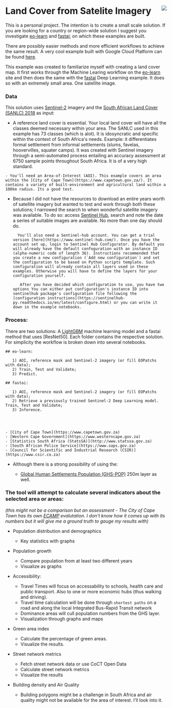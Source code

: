  Land Cover from Satelite Imagery   <img align="right" src="../figs/Prediction_comparison.png">
============================

This is a personal project.
The intention is to create a small scale solution. 
If you are looking for a country or region-wide solution I suggest you investigate [eo-learn](https://github.com/sentinel-hub/eo-learn/tree/master/examples/land-cover-map) and [fastai](https://github.com/sentinel-hub/eo-learn/tree/master/examples/land-cover-fastai); on which these examples are built.

There are possibly easier methods and more efficient workflows to achieve the same result. A very cool example built with Google Cloud Platform can be found [here](http://jpbouchet.com/work/landcover-on-demand/).

This example was created to familiarize myself with creating a land cover map. It first works through the Machine Learing workflow on the [eo-learn](https://eo-learn.readthedocs.io/en/latest/examples.htmlIt) site and then does the same with the [fastai](https://github.com/sentinel-hub/eo-learn/tree/master/examples/land-cover-fastai) Deep Learning example. It does so with an extremely small area. One satellite image. 


### Data

This solution uses [Sentinel-2](https://www.sentinel-hub.com/) imagery and the [South African Land Cover (SANLC) 2018](https://www.environment.gov.za/projectsprogrammes/egis_landcover_datasets) as input:
 
   - A reference land cover is essential. Your local land cover will have all the classes deemed necessary within your area. The SANLC used in this example has 73 classes (which is alot). It is idosyncratic and specific within the context of South Africa's needs. Example: it differentiates formal settlement from informal settlements (slums, favelas, hoovervilles, squater camps). It was created with Sentinel imagery through a semi-automated process entailing an accuracy assessment at 6750 sample points throughout South Africa. It is of a very high standard.
   
    - You'll need an Area-of-Interest (AOI). This example covers an area within the [City of Cape Town](https://www.capetown.gov.za/). It contains a variety of built-environment and agricultural land within a 100km radius. Its a good test.
    
   - Because I did not have the resources to download an entire years worth of satellite imagery but wanted to test and work through both these solutions; I narrowed the search to when wonderful satellite imagery was available. To do so: access [Sentinel Hub](https://www.sentinel-hub.com/), search and note the date a series of suitable images are available. No more than one day should do. 
           
           You'll also need a Sentinel-hub account. You can get a trial version [here](https://www.sentinel-hub.com/). Once you have the account set up, login to Sentinel Hub Configurator. By default you will already have the default confoguration with an instance ID (alpha-numeric code of length 36). Instructions recommended that you create a new configuration (`Add new configuration`) and set the configuration to be based on Python scripts template. Such configuration will already contain all layers used in these examples. Otherwise you will have to define the layers for your configuration yourself.

            After you have decided which configuration to use, you have two options You can either put configuration's instance ID into sentinelhub package's configuration file following the [configuration instructions](https://sentinelhub-py.readthedocs.io/en/latest/configure.html) or you can write it down in the example notebooks.
     

### Process:

There are two solutions: A [LightGBM](https://lightgbm.readthedocs.io/en/latest/) machine learning model and a fastai method that uses [ResNet50]. Each folder contains the respective solution. For simplicity the workflow is broken down into several notebooks. 

    ## eo-learn:

       1) AOI, reference mask and Sentinel-2 imagery (or fill EOPatchs with data);
       2) Train, Test and Validate;
       3) Predict.

    ## fastai:

       1) AOI, reference mask and Sentinel-2 imagery (or fill EOPatchs with data);
       2) Retrieve a previously trained Sentinel-2 Deep Learning model. Train, Test and Validate;
       3) Inference.




    - [City of Cape Town](https://www.capetown.gov.za)
    - [Western Cape Government](https://www.westerncape.gov.za)
    - [Statistics South Africa (StatsSA)](http://www.statssa.gov.za)
    - [South African Police Service](https://www.saps.gov.za)
    - [Council for Scientific and Industrial Research (CSIR)](https://www.csir.co.za)
    
     
 - Although there is a strong possibility of using the:
 
     - [Global Human Settlements Population (GHS-POP)](https://ghsl.jrc.ec.europa.eu/datasets.php) 250m  layer as well.

### The tool will attempt to calculate several indicators about the selected area or areas:
*(this might not be a comparison but an assessment - The City of Cape Town has its own [ECAMP](https://web1.capetown.gov.za/web1/ecamp) evalutation. I don't know how it comes up with its numbers but it will give me a ground truth to gauge my results with)*

- Population distribution and demographics

    - Key statistics with graphs
    
    
- Population growth

    - Compare population from at least two different years
    - Visualize as graphs
    

- Accessibility:

     - Travel Times will focus on accessability to schools, health care and public transport. Also to one or more economic hubs (thus walking and driving).
     - Travel time calculation will be done through ```shortest paths``` on a road and along the local Integrated Bus-Rapid Transit network
     - Dominance areas will cull population numbers from the GHS layer.
     - Visualization through graphs and maps
     

- Green area index

     - Calculate the percentage of green areas.
     - Visualize the results.
     

- Street network metrics

    - Fetch street network data or use CoCT Open Data
    - Calculate street network metrics
    - Visualize the results
    

- Building density and Air Quality

    - Building polygons might be a challenge in South Africa and air quality might not be available for the area of interest. I'll look into it.
